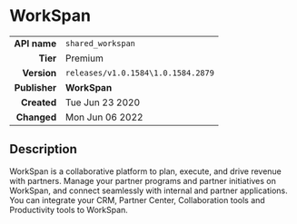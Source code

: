 # WorkSpan
| | |
|-:|-|
|**API name**|`shared_workspan`|
|**Tier**|Premium|
|**Version**|`releases/v1.0.1584\1.0.1584.2879`|
|**Publisher**|**WorkSpan**|
|**Created**|Tue Jun 23 2020|
|**Changed**|Mon Jun 06 2022|

## Description
WorkSpan is a collaborative platform to plan, execute, and drive revenue with partners. Manage your partner programs and partner initiatives on WorkSpan, and connect seamlessly with internal and partner applications. You can integrate your CRM, Partner Center, Collaboration tools and Productivity tools to WorkSpan.

